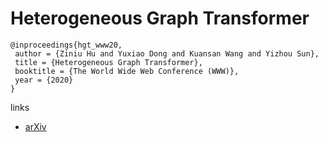 # Heterogeneous Graph Transformer

```
@inproceedings{hgt_www20,
 author = {Ziniu Hu and Yuxiao Dong and Kuansan Wang and Yizhou Sun},
 title = {Heterogeneous Graph Transformer},
 booktitle = {The World Wide Web Conference (WWW)},
 year = {2020}
} 
```

links
- [arXiv](https://arxiv.org/abs/2003.01332)
